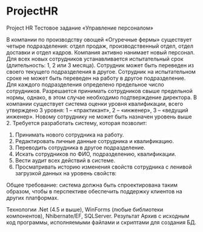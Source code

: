 # ProjectHR
Project HR
Тестовое задание «Управление персоналом»

В компании по производству овощей «Огуречные фермы» существует четыре подразделения: отдел продаж, производственный отдел, отдел доставки и отдел кадров. 
Компания активно нанимает новый персонал. Для всех новых сотрудников устанавливается испытательный срок (длительность: 1, 2 или 3 месяца). Сотрудник может быть переведен из своего текущего подразделения в другое. Сотрудник на испытательном сроке не может быть переведен на работу в другое подразделение. 
Для каждого подразделения определено предельное число сотрудников. Разрешается принимать сотрудников свыше предельной нормы, однако, в этом случае необходимо подтверждение директора.
В компании существует система оценки уровня квалификации, всего утверждено 3 уровня: 1 – «практикант», 2 – «инженер», 3 – «ведущий инженер». Новому сотруднику не может быть назначен уровень выше 2.
Требуется разработать систему, которая позволит:
1.	Принимать нового сотрудника на работу. 
2.	Редактировать личные данные сотрудника и квалификацию.
3.	Переводить сотрудника в другое подразделение.
4.	Искать сотрудников по ФИО, подразделению, квалификации.
5.	Вести аудит всех действий в системе.
6.	Просматривать историю изменения свойств сотрудника с ленивой загрузкой данных на уровень свойств:

 

Общее требование: система должна быть спроектирована таким образом, чтобы в перспективе обеспечить поддержку клиентов на других платформах.

Технологии 
.Net (4.5 и выше), WinForms (любые библиотеки компонентов), Nhibernate/EF, SQLServer.
Результат 
Архив с исходным код программы, исполняемыми файлами и скриптами для создания БД.
